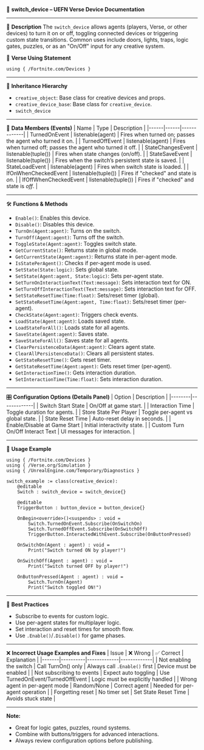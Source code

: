 📘 **switch_device – UEFN Verse Device Documentation**

---

🔹 **Description**
The `switch_device` allows agents (players, Verse, or other devices) to turn it on or off, toggling connected devices or triggering custom state transitions. Common uses include doors, lights, traps, logic gates, puzzles, or as an "On/Off" input for any creative system.

🧱 **Verse Using Statement**
```verse
using { /Fortnite.com/Devices }
```

---

🔗 **Inheritance Hierarchy**
- `creative_object`: Base class for creative devices and props.
- `creative_device_base`: Base class for `creative_device`.
- `switch_device`

---

🧩 **Data Members (Events)**
| Name | Type | Description |
|------|------|-------------|
| TurnedOnEvent | listenable(agent) | Fires when turned on; passes the agent who turned it on. |
| TurnedOffEvent | listenable(agent) | Fires when turned off; passes the agent who turned it off. |
| StateChangesEvent | listenable(tuple()) | Fires when state changes (on/off). |
| StateSaveEvent | listenable(tuple()) | Fires when the switch’s persistent state is saved. |
| StateLoadEvent | listenable(agent) | Fires when switch state is loaded. |
| IfOnWhenCheckedEvent | listenable(tuple()) | Fires if "checked" and state is *on*. |
| IfOffWhenCheckedEvent | listenable(tuple()) | Fires if "checked" and state is *off*. |

---

🛠️ **Functions & Methods**
- `Enable()`: Enables this device.
- `Disable()`: Disables this device.
- `TurnOn(Agent:agent)`: Turns on the switch.
- `TurnOff(Agent:agent)`: Turns off the switch.
- `ToggleState(Agent:agent)`: Toggles switch state.
- `GetCurrentState()`: Returns state in global mode.
- `GetCurrentState(Agent:agent)`: Returns state in per-agent mode.
- `IsStatePerAgent()`: Checks if per-agent mode is used.
- `SetState(State:logic)`: Sets global state.
- `SetState(Agent:agent, State:logic)`: Sets per-agent state.
- `SetTurnOnInteractionText(Text:message)`: Sets interaction text for ON.
- `SetTurnOffInteractionText(Text:message)`: Sets interaction text for OFF.
- `SetStateResetTime(Time:float)`: Sets/reset timer (global).
- `SetStateResetTime(Agent:agent, Time:float)`: Sets/reset timer (per-agent).
- `CheckState(Agent:agent)`: Triggers check events.
- `LoadState(Agent:agent)`: Loads saved state.
- `LoadStateForAll()`: Loads state for all agents.
- `SaveState(Agent:agent)`: Saves state.
- `SaveStateForAll()`: Saves state for all agents.
- `ClearPersistenceData(Agent:agent)`: Clears agent state.
- `ClearAllPersistenceData()`: Clears all persistent states.
- `GetStateResetTime()`: Gets reset timer.
- `GetStateResetTime(Agent:agent)`: Gets reset timer (per-agent).
- `GetInteractionTime()`: Gets interaction duration.
- `SetInteractionTime(Time:float)`: Sets interaction duration.

---

🎛 **Configuration Options (Details Panel)**
| Option | Description |
|--------|-------------|
| Switch Start State | On/Off at game start. |
| Interaction Time | Toggle duration for agents. |
| Store State Per Player | Toggle per-agent vs global state. |
| State Reset Time | Auto-reset delay in seconds. |
| Enable/Disable at Game Start | Initial interactivity state. |
| Custom Turn On/Off Interact Text | UI messages for interaction. |

---

🧰 **Usage Example**
```verse
using { /Fortnite.com/Devices }
using { /Verse.org/Simulation }
using { /UnrealEngine.com/Temporary/Diagnostics }

switch_example := class(creative_device):
    @editable
    Switch : switch_device = switch_device{}

    @editable
    TriggerButton : button_device = button_device{}

    OnBegin<override>()<suspends> : void =
        Switch.TurnedOnEvent.Subscribe(OnSwitchOn)
        Switch.TurnedOffEvent.Subscribe(OnSwitchOff)
        TriggerButton.InteractedWithEvent.Subscribe(OnButtonPressed)

    OnSwitchOn(Agent : agent) : void =
        Print("Switch turned ON by player!")

    OnSwitchOff(Agent : agent) : void =
        Print("Switch turned OFF by player!")

    OnButtonPressed(Agent : agent) : void =
        Switch.TurnOn(Agent)
        Print("Switch toggled ON!")
```

---

🧠 **Best Practices**
- Subscribe to events for custom logic.
- Use per-agent states for multiplayer logic.
- Set interaction and reset times for smooth flow.
- Use `.Enable()`/`.Disable()` for game phases.

---

❌ **Incorrect Usage Examples and Fixes**
| Issue | ❌ Wrong | ✅ Correct | Explanation |
|-------|----------|-------------|-------------|
| Not enabling the switch | Call TurnOn() only | Always call `.Enable()` first | Device must be enabled |
| Not subscribing to events | Expect auto toggling | Use TurnedOnEvent/TurnedOffEvent | Logic must be explicitly handled |
| Wrong agent in per-agent mode | Random/None | Correct agent | Needed for per-agent operation |
| Forgetting reset | No timer set | Set State Reset Time | Avoids stuck state |

---

**Note:**
- Great for logic gates, puzzles, round systems.
- Combine with buttons/triggers for advanced interactions.
- Always review configuration options before publishing.

